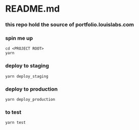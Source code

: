 # README.md

### this repo hold the source of portfolio.louislabs.com

### spin me up
```
cd <PROJECT ROOT>
yarn
```

### deploy to staging
`yarn deploy_staging`

### deploy to production
`yarn deploy_production`

### to test
`yarn test`
